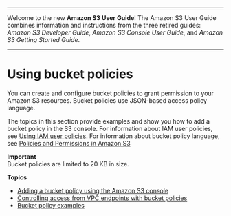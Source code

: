 --------

Welcome to the new **Amazon S3 User Guide**\! The Amazon S3 User Guide combines information and instructions from the three retired guides: *Amazon S3 Developer Guide*, *Amazon S3 Console User Guide*, and *Amazon S3 Getting Started Guide*\.

--------

# Using bucket policies<a name="bucket-policies"></a>

You can create and configure bucket policies to grant permission to your Amazon S3 resources\. Bucket policies use JSON\-based access policy language\. 

The topics in this section provide examples and show you how to add a bucket policy in the S3 console\. For information about IAM user policies, see [Using IAM user policies](user-policies.md)\. For information about bucket policy language, see [Policies and Permissions in Amazon S3](access-policy-language-overview.md)

**Important**  
Bucket policies are limited to 20 KB in size\.

**Topics**
+ [Adding a bucket policy using the Amazon S3 console](add-bucket-policy.md)
+ [Controlling access from VPC endpoints with bucket policies](example-bucket-policies-vpc-endpoint.md)
+ [Bucket policy examples](example-bucket-policies.md)